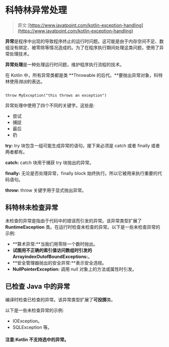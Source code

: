 # 科特林异常处理

> 原文:[https://www.javatpoint.com/kotlin-exception-handling](https://www.javatpoint.com/kotlin-exception-handling)

**异常**是程序中出现的导致程序终止的运行时问题。这可能是由于内存空间不足、数组没有绑定、被零除等情况造成的。为了在程序执行期间处理这类问题，使用了异常处理技术。

**异常处理**是一种处理运行时问题，维护程序执行流程的技术。

在 Kotlin 中，所有异常类都是类 **Throwable 的后代。**要抛出异常对象，科特林使用*抛出*的表达。

```

throw MyException("this throws an exception")

```

异常处理中使用了四个不同的关键字。这些是:

*   尝试
*   捕捉
*   最后
*   扔

**try:** try 块包含一组可能生成异常的语句。接下来必须是 catch 或者 finally 或者两者都有。

**catch:** catch 块用于捕获 try 块抛出的异常。

**finally:** 无论是否处理异常，finally block 始终执行。所以它被用来执行重要的代码语句。

**throw:** throw 关键字用于显式抛出异常。

## 科特林未检查异常

未检查的异常是指由于代码中的错误而引发的异常。该异常类型扩展了 **RuntimeException** 类。在运行时检查未检查的异常。以下是一些未检查异常的示例:

*   **算术异常:**当我们用零除一个数时抛出。
*   **试图用不正确的索引值访问数组时引发的 ArrayindexOutofBoundExceptions:**。
*   **安全管理器抛出的安全异常:**表示安全违规。
*   **NullPointerException:** 调用 null 对象上的方法或属性时引发。

## 已检查 Java 中的异常

编译时检查已检查的异常。该异常类型扩展了**可投掷**类。

以下是一些未检查异常的示例:

*   IOException。
*   SQLException 等。

#### 注意:Kotlin 不支持选中的异常。